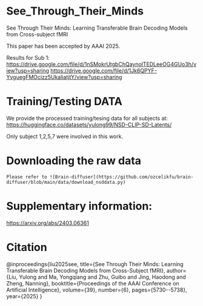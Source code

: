 # See_Through_Their_Minds
See Through Their Minds: Learning Transferable Brain Decoding Models from Cross-subject fMRI

This paper has been accepted by AAAI 2025.  

Results for Sub 1:
  https://drive.google.com/file/d/1nSMokrUtgbChQaynolTEDLeeOG4GUo3h/view?usp=sharing
  https://drive.google.com/file/d/1Jk6QPYF-YvguegFMOcizz5UkaliatjtY/view?usp=sharing

# Training/Testing DATA
  We provide the processed training/tesing data for all subjects at:
    https://huggingface.co/datasets/yulong99/NSD-CLIP-SD-Latents/
  
  
  Only subject 1,2,5,7  were involved in this work.


  # Downloading the raw data
    Please refer to ![Brain-diffuser](https://github.com/ozcelikfu/brain-diffuser/blob/main/data/download_nsddata.py)
    


# Supplementary information:
https://arxiv.org/abs/2403.06361
# Citation
@inproceedings{liu2025see,
  title={See Through Their Minds: Learning Transferable Brain Decoding Models from Cross-Subject fMRI},
  author={Liu, Yulong and Ma, Yongqiang and Zhu, Guibo and Jing, Haodong and Zheng, Nanning},
  booktitle={Proceedings of the AAAI Conference on Artificial Intelligence},
  volume={39},
  number={6},
  pages={5730--5738},
  year={2025}
}
